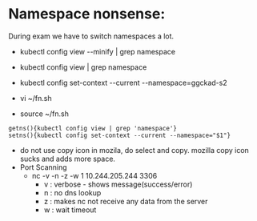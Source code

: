 # Namespace nonsense:
During exam we have to switch namespaces a lot.
- kubectl config view --minify | grep namespace
- kubectl config view | grep namespace
- kubectl config set-context --current --namespace=ggckad-s2

- vi ~/fn.sh
- source ~/fn.sh
```
getns(){kubectl config view | grep 'namespace'}
setns(){kubectl config set-context --current --namespace="$1"}
```
- do not use copy icon in mozila, do select and copy. mozilla copy icon sucks and adds more space.
- Port Scanning
    - nc -v -n -z -w 1 10.244.205.244 3306
        - v : verbose - shows message(success/error)
        - n : no dns lookup
        - z : makes nc not receive any data from the server
        - w : wait timeout